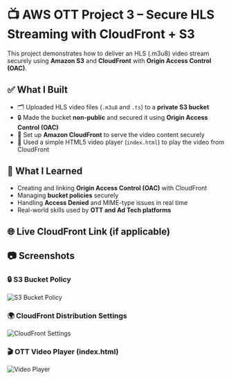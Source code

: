 # 📺 AWS OTT Project 3 – Secure HLS Streaming with CloudFront + S3

This project demonstrates how to deliver an HLS (.m3u8) video stream securely using **Amazon S3** and **CloudFront** with **Origin Access Control (OAC)**.

## ✅ What I Built

- 🗂 Uploaded HLS video files (`.m3u8` and `.ts`) to a **private S3 bucket**
- 🔒 Made the bucket **non-public** and secured it using **Origin Access Control (OAC)**
- 🚀 Set up **Amazon CloudFront** to serve the video content securely
- 🎥 Used a simple HTML5 video player (`index.html`) to play the video from CloudFront

## 🧠 What I Learned

- Creating and linking **Origin Access Control (OAC)** with CloudFront
- Managing **bucket policies** securely
- Handling **Access Denied** and MIME-type issues in real time
- Real-world skills used by **OTT and Ad Tech platforms**

## 🌐 Live CloudFront Link (if applicable)

## 📷 Screenshots

### 🔒 S3 Bucket Policy
![S3 Bucket Policy](screenshots/s3-bucket-policy.png)

### 🌍 CloudFront Distribution Settings
![CloudFront Settings](screenshots/cloudfront-settings.png)

### 🎬 OTT Video Player (index.html)
![Video Player](screenshots/player-working.png)
